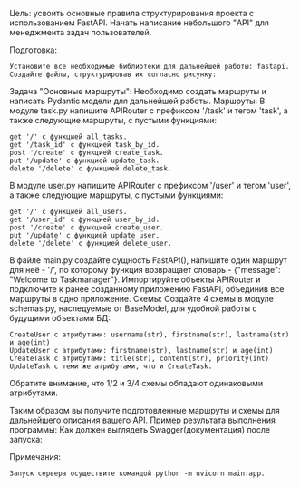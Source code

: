 Цель: усвоить основные правила структурирования проекта с использованием FastAPI. Начать написание небольшого "API" для менеджмента задач пользователей.

Подготовка:

    Установите все необходимые библиотеки для дальнейшей работы: fastapi.
    Создайте файлы, структурировав их согласно рисунку:

Задача "Основные маршруты":
Необходимо создать маршруты и написать Pydantic модели для дальнейшей работы.
Маршруты:
В модуле task.py напишите APIRouter с префиксом '/task' и тегом 'task', а также следующие маршруты, с пустыми функциями:

    get '/' с функцией all_tasks.
    get '/task_id' с функцией task_by_id.
    post '/create' с функцией create_task.
    put '/update' с функцией update_task.
    delete '/delete' с функцией delete_task.

В модуле user.py напишите APIRouter с префиксом '/user' и тегом 'user', а также следующие маршруты, с пустыми функциями:

    get '/' с функцией all_users.
    get '/user_id' с функцией user_by_id.
    post '/create' с функцией create_user.
    put '/update' с функцией update_user.
    delete '/delete' с функцией delete_user.

В файле main.py создайте сущность FastAPI(), напишите один маршрут для неё - '/', по которому функция возвращает словарь - {"message": "Welcome to Taskmanager"}.
Импортируйте объекты APIRouter и подключите к ранее созданному приложению FastAPI, объединив все маршруты в одно приложение.
Схемы:
Создайте 4 схемы в модуле schemas.py, наследуемые от BaseModel, для удобной работы с будущими объектами БД:

    CreateUser с атрибутами: username(str), firstname(str), lastname(str) и age(int)
    UpdateUser с атрибутами: firstname(str), lastname(str) и age(int)
    CreateTask с атрибутами: title(str), content(str), priority(int)
    UpdateTask с теми же атрибутами, что и CreateTask.

Обратите внимание, что 1/2 и 3/4 схемы обладают одинаковыми атрибутами.

Таким образом вы получите подготовленные маршруты и схемы для дальнейшего описания вашего API.
Пример результата выполнения программы:
Как должен выглядеть Swagger(документация) после запуска:

Примечания:

    Запуск сервера осуществите командой python -m uvicorn main:app.
